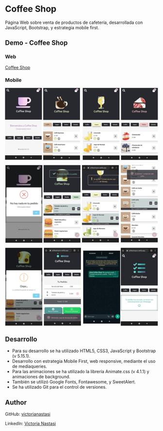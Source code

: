 # Coffee Shop
Página Web sobre venta de productos de cafetería, desarrollada con JavaScript, Bootstrap, y estrategia mobile first.

## Demo - Coffee Shop
### Web
[Coffee Shop](https://coffeeshopvn.netlify.app/)<br>

### Mobile
![Coffee Shop Demo part 1- Mobile](demo/demo-mobile-1.jpg)

![Coffee Shop Demo part 2- Mobile](demo/demo-mobile-2.jpg)

![Coffee Shop Demo part 3- Mobile](demo/demo-mobile-3.jpg)

## Desarrollo
- Para su desarrollo se ha utilizado HTML5, CSS3, JavaScript y Bootstrap (v 5.15.1).
- Desarrollo con estrategia Mobile First, web responsive, mediante el uso de mediaqueries.
- Para las animaciones se ha utilizado la librería Animate.css (v 4.1.1) y animaciones de background.
- También se utilizó Google Fonts, Fontawesome, y SweetAlert.
- Se ha utilizado Git para el control de versiones.


## Author
GitHub: [victorianastasi](https://github.com/victorianastasi)

LinkedIn:  [Victoria Nastasi](https://www.linkedin.com/in/victoria-nastasi-74b007237/)
